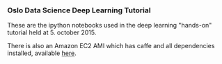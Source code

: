 ### Oslo Data Science Deep Learning Tutorial

These are the ipython notebooks used in the deep learning "hands-on" tutorial held at 5. october 2015.

There is also an Amazon EC2 AMI which has caffe and all dependencies installed, available [here](http://.).